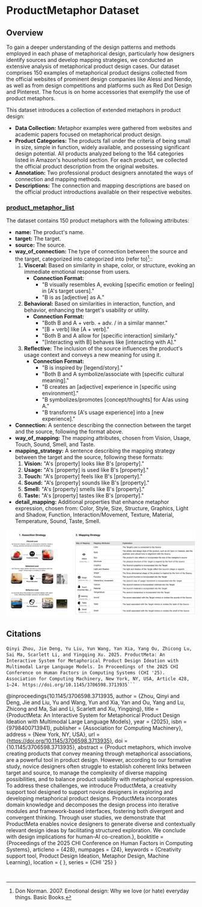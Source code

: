 # ProductMetaphor Dataset

## Overview
To gain a deeper understanding of the design patterns and methods employed in each phase of metaphorical design, particularly how designers identify sources and develop mapping strategies, we conducted an extensive analysis of metaphorical product design cases. Our dataset comprises 150 examples of metaphorical product designs collected from the official websites of prominent design companies like Alessi and Nendo, as well as from design competitions and platforms such as Red Dot Design and Pinterest. The focus is on home accessories that exemplify the use of product metaphors.

This dataset introduces a collection of extended metaphors in product design:

- **Data Collection:** Metaphor examples were gathered from websites and academic papers focused on metaphorical product design.
- **Product Categories:** The products fall under the criteria of being small in size, simple in function, widely available, and possessing significant design potential. All products analyzed belong to the 164 categories listed in Amazon's household section. For each product, we collected the official product description from the original websites.
- **Annotation:** Two professional product designers annotated the ways of connection and mapping methods.
- **Descriptions:** The connection and mapping descriptions are based on the official product introductions available on their respective websites.

[//]: # (- **Evaluation:** We conducted a comprehensive evaluation of state-of-the-art zero-shot GPT-4 models on metaphor understanding tasks using 150 classical metaphorical product design images, with the results showing that...)

### [product_metaphor_list](product_metaphor_list_3level.csv)
The dataset contains 150 product metaphors with the following attributes:

[//]: # (- **image_path:** Path to the product's image.)
- **name:** The product's name.
- **target:** The target.
- **source:** The source.
- **way_of_connection:** The type of connection between the source and the target, categorized into categorized into (refer to)[^1]::
  1. **Visceral:** Based on similarity in shape, color, or structure, evoking an immediate emotional response from users.
     - **Connection Format:** 
       - "B visually resembles A, evoking [specific emotion or feeling] in [A's target users]."
       - "B is as [adjective] as A."
  2. **Behavioral:** Based on similarities in interaction, function, and behavior, enhancing the target's usability or utility.
     - **Connection Format:** 
       - "Both B and A + verb. + adv. / in a similar manner."
       - "[B + verb] like [A + verb]."
       - "Both B and A allow for [specific interaction] similarly."
       - "[Interacting with B] behaves like [interacting with A]."
  3. **Reflective:** The inclusion of the source influences the product's usage context and conveys a new meaning for using it.
     - **Connection Format:** 
       - "B is inspired by [legend/story]."
       - "Both B and A symbolize/associate with [specific cultural meaning]."
       - "B creates an [adjective] experience in [specific using environment]."
       - "B symbolizes/promotes [concept/thoughts] for A/as using A."
       - "B transforms [A's usage experience] into a [new experience]."
- **Connection:** A sentence describing the connection between the target and the source, following the format above.
- **way_of_mapping:** The mapping attributes, chosen from Vision, Usage, Touch, Sound, Smell, and Taste.
- **mapping_strategy:** A sentence describing the mapping strategy between the target and the source, following these formats:
  1. **Vision:** "A's [property] looks like B's [property]."
  2. **Usage:** "A's [property] is used like B's [property]."
  3. **Touch:** "A's [property] feels like B's [property]."
  4. **Sound:** "A's [property] sounds like B's [property]."
  5. **Smell:** "A's [property] smells like B's [property]."
  6. **Taste:** "A's [property] tastes like B's [property]."
- **detail_mapping:** Additional properties that enhance metaphor expression, chosen from: Color, Style, Size, Structure, Graphics, Light and Shadow, Function, Interaction/Movement, Texture, Material, Temperature, Sound, Taste, Smell.

![img_3.png](img_3.png)

[^1]: Don Norman. 2007. Emotional design: Why we love (or hate) everyday things. Basic Books.




## Citations

```
Qinyi Zhou, Jie Deng, Yu Liu, Yun Wang, Yan Xia, Yang Ou, Zhicong Lu, Sai Ma, Scarlett Li, and Yingqing Xu. 2025. ProductMeta: An Interactive System for Metaphorical Product Design Ideation with Multimodal Large Language Models. In Proceedings of the 2025 CHI Conference on Human Factors in Computing Systems (CHI '25). Association for Computing Machinery, New York, NY, USA, Article 428, 1–24. https://doi.org/10.1145/3706598.3713935```

```
@inproceedings{10.1145/3706598.3713935,
author = {Zhou, Qinyi and Deng, Jie and Liu, Yu and Wang, Yun and Xia, Yan and Ou, Yang and Lu, Zhicong and Ma, Sai and Li, Scarlett and Xu, Yingqing},
title = {ProductMeta: An Interactive System for Metaphorical Product Design Ideation with Multimodal Large Language Models},
year = {2025},
isbn = {9798400713941},
publisher = {Association for Computing Machinery},
address = {New York, NY, USA},
url = {https://doi.org/10.1145/3706598.3713935},
doi = {10.1145/3706598.3713935},
abstract = {Product metaphors, which involve creating products that convey meaning through metaphorical associations, are a powerful tool in product design. However, according to our formative study, novice designers often struggle to establish coherent links between target and source, to manage the complexity of diverse mapping possibilities, and to balance product usability with metaphorical expression. To address these challenges, we introduce ProductMeta, a creativity support tool designed to support novice designers in exploring and developing metaphorical product designs. ProductMeta incorporates domain knowledge and decomposes the design process into iterative modules and framework-based interfaces, fostering both divergent and convergent thinking. Through user studies, we demonstrate that ProductMeta enables novice designers to generate diverse and contextually relevant design ideas by facilitating structured exploration. We conclude with design implications for human-AI co-creation.},
booktitle = {Proceedings of the 2025 CHI Conference on Human Factors in Computing Systems},
articleno = {428},
numpages = {24},
keywords = {Creativity support tool, Product Design Ideation, Metaphor Design, Machine Learning},
location = {
},
series = {CHI '25}
}
```

